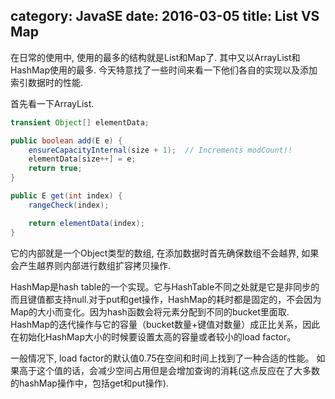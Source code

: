 category: JavaSE
date: 2016-03-05
title: List VS Map
---
在日常的使用中, 使用的最多的结构就是List和Map了. 其中又以ArrayList和HashMap使用的最多. 今天特意找了一些时间来看一下他们各自的实现以及添加索引数据时的性能.

首先看一下ArrayList.
```java
transient Object[] elementData;

public boolean add(E e) {
    ensureCapacityInternal(size + 1);  // Increments modCount!!
    elementData[size++] = e;
    return true;
}

public E get(int index) {
    rangeCheck(index);

    return elementData(index);
}
```
它的内部就是一个Object类型的数组, 在添加数据时首先确保数组不会越界, 如果会产生越界则内部进行数组扩容拷贝操作.



HashMap是hash table的一个实现。它与HashTable不同之处就是它是非同步的而且键值都支持null.对于put和get操作，HashMap的耗时都是固定的，不会因为Map的大小而变化。因为hash函数会将元素分配到不同的bucket里面取. HashMap的迭代操作与它的容量（bucket数量+键值对数量）成正比关系，因此在初始化HashMap大小的时候要设置太高的容量或者较小的load factor。

一般情况下, load factor的默认值0.75在空间和时间上找到了一种合适的性能。 如果高于这个值的话，会减少空间占用但是会增加查询的消耗(这点反应在了大多数的hashMap操作中，包括get和put操作). 